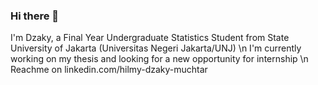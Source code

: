 ### Hi there 👋

I'm Dzaky, a Final Year Undergraduate Statistics Student from State University of Jakarta (Universitas Negeri Jakarta/UNJ) \n
I'm currently working on my thesis and looking for a new opportunity for internship \n
Reachme on linkedin.com/hilmy-dzaky-muchtar


<!--
**taraky25/taraky25** is a ✨ _special_ ✨ repository because its `README.md` (this file) appears on your GitHub profile.

Here are some ideas to get you started:

- 🔭 I’m currently working on ...
- 🌱 I’m currently learning ...
- 👯 I’m looking to collaborate on ...
- 🤔 I’m looking for help with ...
- 💬 Ask me about ...
- 📫 How to reach me: ...
- 😄 Pronouns: ...
- ⚡ Fun fact: ...
-->
